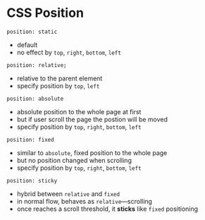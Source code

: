 # CSS Position

`position: static`
- default
- no effect by `top`, `right`, `bottom`, `left`

`position: relative;`
- relative to the parent element
- specify position by `top`, `left`

`position: absolute`
- absolute position to the whole page at first
- but if user scroll the page the postion will be moved
- specify position by `top`, `right`, `bottom`, `left`

`position: fixed`
- similar to `absolute`, fixed position to the whole page
- but no position changed when scrolling
- specify position by `top`, `right`, `bottom`, `left`

`position: sticky`
- hybrid between `relative` and `fixed`
- in normal flow, behaves as `relative`—scrolling
- once reaches a scroll threshold, it **sticks** like `fixed` positioning
